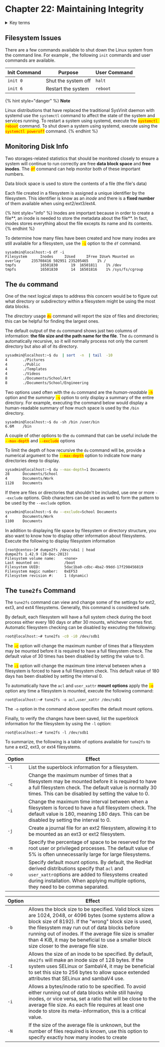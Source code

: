 # Chapter 22: Maintaining Integrity

<details>

<summary>Key terms</summary>

`df` Command used to report file system disk space usage.&#x20;

`du` Command used to estimate file usage on a disk.&#x20;

`tune2fs` Command that allows a system administrator to adjust various tunable filesystem parameters such as mount count and maximum mount counts before a file system check needs completed

</details>

## Filesystem Issues

There are a few commands available to shut down the Linux system from the command line. For example , the following `init` commands and user commands are available.

| Init Command | Purpose             | User Command |
| ------------ | ------------------- | ------------ |
| `init 0`     | Shut the system off | `halt`       |
| `init 6`     | Restart the system  | `reboot`     |

{% hint style="danger" %}
**Note**

Linux distributions that have replaced the traditional SysVinit daemon with systemd use the `systemctl` command to affect the state of the system and services running. To restart a system using systemd, execute the <mark style="color:red;">`systemctl reboot`</mark> command. To shut down a system using systemd, execute using the <mark style="color:red;">`systemctl poweroff`</mark> command.
{% endhint %}

## Monitoring Disk Info

Two storages-related statistics that should be monitored closely to ensure a system will continue to run correctly are free **data block space** and **free inodes**. The <mark style="color:red;">`df`</mark> command can help monitor both of these important numbers.

Data block space is used to store the contents of a file (the file's data)

Each file created in a filesystem is assigned a unique identifier by the filesystem. This identifier is know as an _inode_ and there is a **fixed number** of them available when using ext2/ext3/ext4.

{% hint style="info" %}
Inodes are important because in order to create a file**, an inode is needed to store the metadata about the file**. In fact, inodes stores everything about the file excepts its name and its contents.
{% endhint %}

To determine how many files have been created and how many inodes are still available for a filesystem, use the <mark style="color:red;">`-i`</mark> option to the `df` command.

```
sysadmin@localhost:~$ df -i
Filesystem    	Inodes     IUsed     IFree IUse% Mounted on
overlay    	235708416 502951 235205465    1% /
tmpfs       	16501830      19  16501811    1% /dev
tmpfs       	16501830      14  16501816    1% /sys/fs/cgroup
```

## The `du` command

One of the next logical steps to address this concern would be to figure out what directory or subdirectory within a filesystem might be using the most data blocks.

The _directory_ usage <mark style="color:red;">`du`</mark> command will report the size of files and directories; this can be helpful for finding the largest ones.

The default output of the `du` command shows just two columns of information: **the file size and the path name for the file**. The `du` command is automatically recursive, so it will normally process not only the current directory but also all of its directory.

```bash
sysadmin@localhost:~$ du  | sort  -n  | tail  -10
4   	./Pictures
4   	./Public
4   	./Templates
4   	./Videos
8   	./Documents/School/Art
8   	./Documents/School/Engineering
```

Two options used often with the `du` command are the _human-readable_ <mark style="color:red;">`-h`</mark> option and the _summary_ <mark style="color:red;">`-s`</mark> option to only display a summary of the entire directory. For example, executing the command below would display a human-readable summary of how much space is used by the `/bin` directory.

```
sysadmin@localhost:~$ du -sh /bin /user/bin
6.6M	/bin
```

A couple of other options to the `du` command that can be useful include the <mark style="color:red;">`--max-depth`</mark> and  <mark style="color:red;">`--exclude`</mark> options

To limit the depth of how recursive the `du` command will be, provide a numerical argument to the <mark style="color:red;">`--max-depth`</mark> option to indicate how many directories deep to display.

```bash
sysadmin@localhost:~$ du --max-depth=1 Documents
28      Documents/School
4       Documents/Work
1128    Documents
```

If there are files or directories that shouldn't be included, use one or more `--exclude` options. Glob characters can be used as well to form the pattern to be used by the `--exclude` option.

```bash
sysadmin@localhost:~$ du --exclude=School Documents
4       Documents/Work
1100    Documents
```

In addition to displaying file space by filesystem or directory structure, you also want to know how to display other information about filesystems. Execute the following to display filesystem information

```
[root@centos~]# dumpe2fs /dev/sda1 | head
dumpe2fs 1.42.9 (28-Dec-2013)
Filesystem volume name:    <none>
Last mounted on:           /boot
Filesystem UUID:           5dac1ba0-cdbc-4ba2-99dd-17f298456819
Filesystem magic number:   0xEF53
Filesystem revision #:     1 (dynamic)
```

## The `tune2fs` Command

The `tune2fs` command can view and change some of the settings for ext2, ext3, and ext4 filesystems. Generally, this command is considered safe.&#x20;

By default, each filesystem will have a full system check during the boot process either every 180 days or after 30 mounts, whichever comes first. Automatic filesystem checking can be disabled by executing the following:

```bash
root@localhost:~# tune2fs -c0 -i0 /dev/sdb1
```

The <mark style="color:red;">`-c`</mark> option will change the maximum number of times that a filesystem may be mounted before it is required to have a full filesystem check. The default value of 30 times has been disabled by setting the value to 0.

The <mark style="color:red;">`-i`</mark> option will change the maximum time interval between when a filesystem is forced to have a full filesystem check. This default value of 180 days has been disabled by setting the interval 0.

To automatically have the `acl` and `user_xattr` **mount options** apply the <mark style="color:red;">`-o`</mark> option any time a filesystem is mounted, execute the following command:

```
root@localhost:~# tune2fs -o acl,user_xattr /dev/sdb1
```

The `-o` option in the command above specifies the default mount options.

Finally, to verify the changes have been saved, list the superblock information for the filesystem by using the `-l` option:

```
root@localhost:~# tune2fs -l /dev/sdb1
```

To summarize, the following is a table of options available for `tune2fs` to tune a ext2, ext3, or ext4 filesystems.

| Option | Effect                                                                                                                                                                                                                                        |
| ------ | --------------------------------------------------------------------------------------------------------------------------------------------------------------------------------------------------------------------------------------------- |
| `-l`   | List the superblock information for a filesystem.                                                                                                                                                                                             |
| `-c`   | Change the maximum number of times that a filesystem may be mounted before it is required to have a full filesystem check. The default value is normally 30 times. This can be disabled by setting the value to 0.                            |
| `-i`   | Change the maximum time interval between when a filesystem is forced to have a full filesystem check. The default value is 180, meaning 180 days. This can be disabled by setting the interval to 0.                                          |
| `-j`   | Create a journal file for an ext2 filesystem, allowing it to be mounted as an ext3 or ext2 filesystem.                                                                                                                                        |
| `-m`   | Specify the percentage of space to be reserved for the root user or privileged processes. The default value of 5% is often unnecessarily large for large filesystems.                                                                         |
| `-o`   | Specify default mount options. By default, the RedHat derived distributions specify that `acl` and `user_xattr`options are added to filesystems created during installation. When applying multiple options, they need to be comma separated. |



| Option | Effect                                                                                                                                                                                                                                                                                                                                                                         |
| ------ | ------------------------------------------------------------------------------------------------------------------------------------------------------------------------------------------------------------------------------------------------------------------------------------------------------------------------------------------------------------------------------ |
| `-b`   | Allows the block size to be specified. Valid block sizes are 1024, 2048, or 4096 bytes (some systems allow a block size of 8192). If the "wrong" block size is used, the filesystem may run out of data blocks before running out of inodes. If the average file size is smaller than 4 KiB, it may be beneficial to use a smaller block size closer to the average file size. |
| `-I`   | Allows the size of an inode to be specified. By default, `mke2fs` will make an inode size of 128 bytes. If the system uses SELinux or SambaV4, it may be beneficial to set this size to 256 bytes to allow space extended attributes that SELinux and sambaV4 use.                                                                                                             |
| `-i`   | Allows a bytes/inode ratio to be specified. To avoid either running out of data blocks while still having inodes, or vice versa, set a ratio that will be close to the average file size. As each file requires at least one inode to store its meta-information, this is a critical value.                                                                                    |
| `-N`   | If the size of the average file is unknown, but the number of files required is known, use this option to specify exactly how many inodes to create                                                                                                                                                                                                                            |







